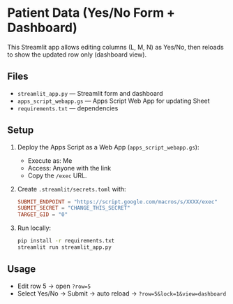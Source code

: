 
# Patient Data (Yes/No Form + Dashboard)

This Streamlit app allows editing columns (L, M, N) as Yes/No, then reloads to show the updated row only (dashboard view).

## Files
- `streamlit_app.py` — Streamlit form and dashboard
- `apps_script_webapp.gs` — Apps Script Web App for updating Sheet
- `requirements.txt` — dependencies

## Setup
1. Deploy the Apps Script as a Web App (`apps_script_webapp.gs`):
   - Execute as: Me
   - Access: Anyone with the link
   - Copy the `/exec` URL.

2. Create `.streamlit/secrets.toml` with:
   ```toml
   SUBMIT_ENDPOINT = "https://script.google.com/macros/s/XXXX/exec"
   SUBMIT_SECRET = "CHANGE_THIS_SECRET"
   TARGET_GID = "0"
   ```

3. Run locally:
   ```bash
   pip install -r requirements.txt
   streamlit run streamlit_app.py
   ```

## Usage
- Edit row 5 → open `?row=5`
- Select Yes/No → Submit → auto reload → `?row=5&lock=1&view=dashboard`
